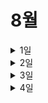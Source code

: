 # 8월
<details>
<summary>1일</summary>
  
## 알고리즘 문제 풀이
  - 프로그래머스 레벨 3 - 보행자 천국
## 프로젝트 개발
  - feature/club-create
  - feature/distributed-lock self-invocation issue 해결
## 독서
  - Real MySQL 8.0 chap 5
</details>
<details>
<summary>2일</summary>

## 알고리즘 문제 풀이
  - 프로그래머스 레벨 3 - 광고 삽입
## 블로그
  - 분산락 이슈 정리
## 독서
  - Practical 모던 자바 Chap 4,5 다시 읽기
## 면접 대비
  - 자바, 스프링 정리
</details>
<details>
<summary>3일</summary>
  
## 알고리즘 문제 풀이
  - 프로그래머스 레벨 3 - 징검다리 건너기
## 프로젝트 개발
  - 분산락 애노테이션 확인 이벤트 생성
  - feature/distributed-lock merge
## 면접 대비
  - 1차 모의 면접 진행
</details>
<details>
<summary>4일</summary>
  
## 알고리즘 문제 풀이
  - 프로그래머스 레벨 3 - 아이템 줍기
## 프로젝트 개발
  - feature/club-join merge
## 독서
  - Real MySQL 8.0 chap 4
## 면접 대비
  - 1차 모의 면접 리뷰(20%)
## 리액트 
  
</details>
